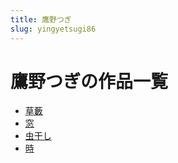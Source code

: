 ```yaml
---
title: 鷹野つぎ
slug: yingyetsugi86
---
```


# 鷹野つぎの作品一覧

- [草藪](caosou80)
- [窓](chuang39)
- [虫干し](chongganshi3c)
- [時](shi07)
